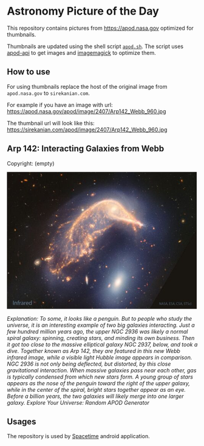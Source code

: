 # Astronomy Picture of the Day

This repository contains pictures from https://apod.nasa.gov optimized for thumbnails.

Thumbnails are updated using the shell script [`apod.sh`](apod.sh). The script
uses [apod-api](https://github.com/nasa/apod-api) to get images and [imagemagick](https://imagemagick.org) to
optimize them.

## How to use

For using thumbnails replace the host of the original image from `apod.nasa.gov` to `sirekanian.com`.

For example if you have an image with url:<br>
https://apod.nasa.gov/apod/image/2407/Arp142_Webb_960.jpg

The thumbnail url will look like this:<br>
https://sirekanian.com/apod/image/2407/Arp142_Webb_960.jpg

## Arp 142: Interacting Galaxies from Webb

Copyright: (empty)

[![the picture of the day][1]][2]

_Explanation: To some, it looks like a penguin. But to people who study the universe, it is an interesting example of two big galaxies interacting. Just a few hundred million years ago, the upper NGC 2936 was likely a normal spiral galaxy: spinning, creating stars, and minding its own business.  Then it got too close to the massive elliptical galaxy NGC 2937, below, and took a dive.  Together known as Arp 142, they are featured in this new Webb infrared image, while a visible light Hubble image appears in comparison.  NGC 2936 is not only being deflected, but distorted, by this close gravitational interaction.  When massive galaxies pass near each other, gas is typically condensed from which new stars form.  A young group of stars appears as the nose of the penguin toward the right of the upper galaxy, while in the center of the spiral, bright stars together appear as an eye.  Before a billion years, the two galaxies will likely merge into one larger galaxy.   Explore Your Universe: Random APOD Generator_

## Usages

The repository is used by [Spacetime][3] android application.

[1]: image/2407/Arp142_Webb_960.jpg

[2]: https://apod.nasa.gov/apod/image/2407/Arp142_Webb_960.jpg

[3]: https://github.com/sirekanian/spacetime
